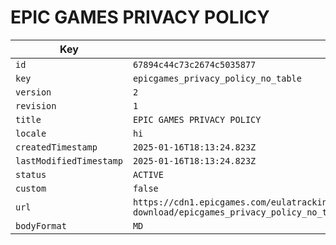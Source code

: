 # EPIC GAMES PRIVACY POLICY

| Key | Value |
| --- | ----- |
| `id` | `67894c44c73c2674c5035877` |
| `key` | `epicgames_privacy_policy_no_table` |
| `version` | `2` |
| `revision` | `1` |
| `title` | `EPIC GAMES PRIVACY POLICY` |
| `locale` | `hi` |
| `createdTimestamp` | `2025-01-16T18:13:24.823Z` |
| `lastModifiedTimestamp` | `2025-01-16T18:13:24.823Z` |
| `status` | `ACTIVE` |
| `custom` | `false` |
| `url` | `https://cdn1.epicgames.com/eulatracking-download/epicgames_privacy_policy_no_table/hi/v2/r1/c77df2af97886afc7b271739f7fa67c3.pdf` |
| `bodyFormat` | `MD` |
